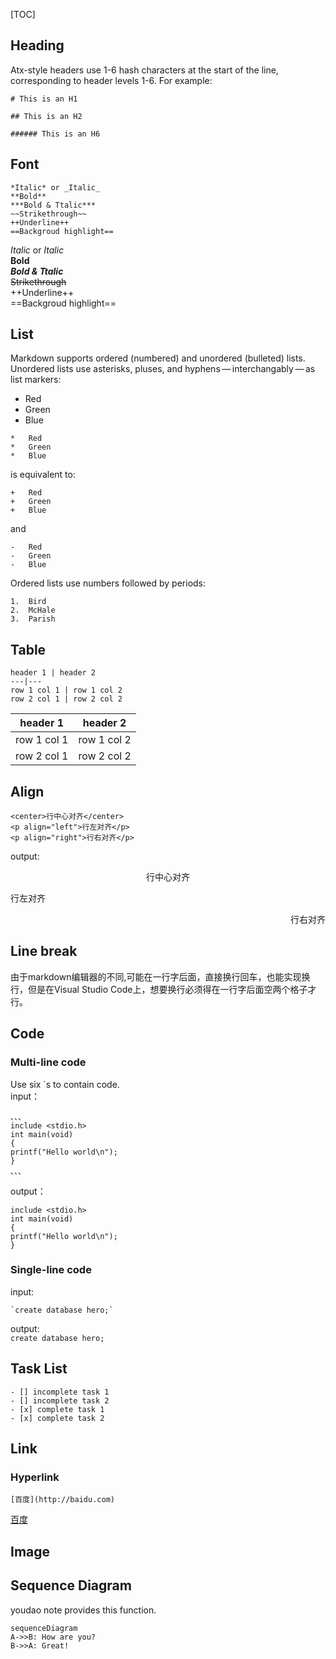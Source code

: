 [TOC]
## Heading
Atx-style headers use 1-6 hash characters at the start of the line, corresponding to header levels 1-6. For example:
```
# This is an H1

## This is an H2

###### This is an H6
```

## Font
```
*Italic* or _Italic_
**Bold**
***Bold & Ttalic***
~~Strikethrough~~
++Underline++
==Backgroud highlight==
```
*Italic* or _Italic_  
**Bold**  
***Bold & Ttalic***  
~~Strikethrough~~  
++Underline++  
==Backgroud highlight==

## List
Markdown supports ordered (numbered) and unordered (bulleted) lists.  
Unordered lists use asterisks, pluses, and hyphens — interchangably — as list markers:
*   Red
*   Green
*   Blue  

```
*   Red
*   Green
*   Blue
```

is equivalent to:
```
+   Red
+   Green
+   Blue
```
and 
```
-   Red
-   Green
-   Blue
```
Ordered lists use numbers followed by periods:
```
1.  Bird
2.  McHale
3.  Parish
```

## Table
```
header 1 | header 2
---|---
row 1 col 1 | row 1 col 2
row 2 col 1 | row 2 col 2
```
header 1 | header 2  
---|---  
row 1 col 1 | row 1 col 2  
row 2 col 1 | row 2 col 2  

## Align
```
<center>行中心对齐</center>
<p align="left">行左对齐</p>
<p align="right">行右对齐</p>
```
output:
<center>行中心对齐</center>
<p align="left">行左对齐</p>
<p align="right">行右对齐</p>

## Line break
由于markdown编辑器的不同,可能在一行字后面，直接换行回车，也能实现换行，但是在Visual Studio Code上，想要换行必须得在一行字后面空两个格子才行。

## Code
### Multi-line code
Use six `s to contain code.   
input：
```
、、、
include <stdio.h>
int main(void)
{
printf("Hello world\n");
}
、、、
```
output：
```
include <stdio.h>
int main(void)
{
printf("Hello world\n");
}
```
### Single-line code
input:
```
`create database hero;`
```
output:  
`create database hero;`

## Task List
```
- [] incomplete task 1
- [] incomplete task 2
- [x] complete task 1
- [x] complete task 2
```

## Link
### Hyperlink
```
[百度](http://baidu.com)
```
[百度](http://baidu.com)

## Image

## Sequence Diagram
youdao note provides this function.  
```
sequenceDiagram
A->>B: How are you?
B->>A: Great!
```

